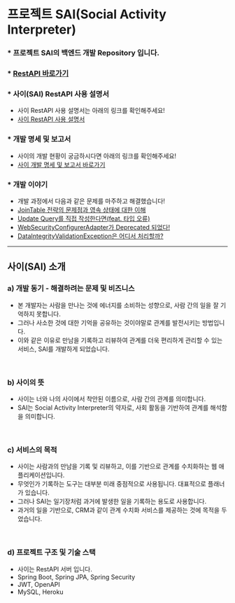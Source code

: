 # 프로젝트 SAI(Social Activity Interpreter)
### * 프로젝트 SAI의 백엔드 개발 Repository 입니다.

### * [RestAPI 바로가기](https://restsai.herokuapp.com/sai-api)

### * 사이(SAI) RestAPI 사용 설명서
- 사이 RestAPI 사용 설명서는 아래의 링크를 확인해주세요!
- [사이 RestAPI 사용 설명서](https://devraphy.tistory.com/640)

### * 개발 명세 및 보고서
- 사이의 개발 현황이 궁금하시다면 아래의 링크를 확인해주세요!
- [사이 개발 명세 및 보고서 바로가기](https://docs.google.com/spreadsheets/d/1BZaCrvZ1CDQfG-mHz1vHmHRu7D0na4q504e9GBBEco8/edit?usp=sharing)

### * 개발 이야기
- 개발 과정에서 다음과 같은 문제를 마주하고 해결했습니다!
- [JoinTable 전략의 문제점과 영속 상태에 대한 이해](https://devraphy.tistory.com/632)
- [Update Query를 직접 작성한다면(feat. 타입 오류)](https://devraphy.tistory.com/633)
- [WebSecurityConfigurerAdapter가 Deprecated 되었다!](https://devraphy.tistory.com/636)
- [DataIntegrityValidationException은 어디서 처리할까?](https://devraphy.tistory.com/638)

<hr>

## 사이(SAI) 소개

### a) 개발 동기 - 해결하려는 문제 및 비즈니스
- 본 개발자는 사람을 만나는 것에 에너지를 소비하는 성향으로, 사람 간의 일을 잘 기억하지 못합니다.
- 그러나 사소한 것에 대한 기억을 공유하는 것이야말로 관계를 발전시키는 방법입니다.
- 이와 같은 이유로 만남을 기록하고 리뷰하여 관계를 더욱 편리하게 관리할 수 있는 서비스, SAI를 개발하게 되었습니다.

</br>

### b) 사이의 뜻
- 사이는 너와 나의 사이에서 착안된 이름으로, 사람 간의 관계를 의미합니다.
- SAI는 Social Activity Interpreter의 약자로, 사회 활동을 기반하여 관계를 해석함을 의미합니다. 

</br>

### c) 서비스의 목적
- 사이는 사람과의 만남을 기록 및 리뷰하고, 이를 기반으로 관계를 수치화하는 웹 애플리케이션입니다.
- 무엇인가 기록하는 도구는 대부분 미래 중점적으로 사용됩니다. 대표적으로 플래너가 있습니다.  
- 그러나 SAI는 일기장처럼 과거에 발생한 일을 기록하는 용도로 사용합니다.
- 과거의 일을 기반으로, CRM과 같이 관계 수치화 서비스를 제공하는 것에 목적을 두었습니다. 

</br>

### d) 프로젝트 구조 및 기술 스택
- 사이는 RestAPI 서버 입니다. 
- Spring Boot, Spring JPA, Spring Security
- JWT, OpenAPI
- MySQL, Heroku
